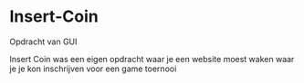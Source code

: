 # Insert-Coin
Opdracht van GUI

Insert Coin was een eigen opdracht waar je een website moest waken waar je je kon inschrijven voor een game toernooi
